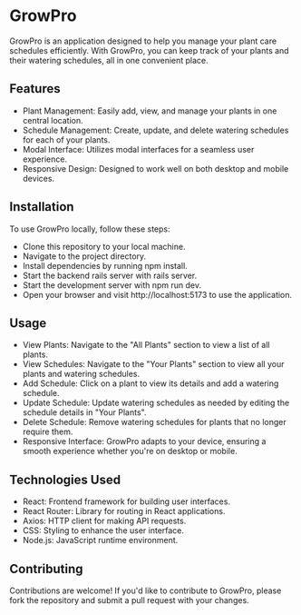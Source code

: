 # GrowPro

GrowPro is an application designed to help you manage your plant care schedules efficiently. With GrowPro, you can keep track of your plants and their watering schedules, all in one convenient place.

## Features

 - Plant Management: Easily add, view, and manage your plants in one central location.
 - Schedule Management: Create, update, and delete watering schedules for each of your plants.
 - Modal Interface: Utilizes modal interfaces for a seamless user experience.
 - Responsive Design: Designed to work well on both desktop and mobile devices.

## Installation

To use GrowPro locally, follow these steps:

 - Clone this repository to your local machine.
 - Navigate to the project directory.
 - Install dependencies by running npm install.
 - Start the backend rails server with rails server.
 - Start the development server with npm run dev.
 - Open your browser and visit http://localhost:5173 to use the application.

## Usage

 - View Plants: Navigate to the "All Plants" section to view a list of all plants.
 - View Schedules: Navigate to the "Your Plants" section to view all your plants and watering schedules.
 - Add Schedule: Click on a plant to view its details and add a watering schedule.
 - Update Schedule: Update watering schedules as needed by editing the schedule details in "Your Plants".
 - Delete Schedule: Remove watering schedules for plants that no longer require them.
 - Responsive Interface: GrowPro adapts to your device, ensuring a smooth experience whether you're on desktop or mobile.

## Technologies Used

 - React: Frontend framework for building user interfaces.
 - React Router: Library for routing in React applications.
 - Axios: HTTP client for making API requests.
 - CSS: Styling to enhance the user interface.
 - Node.js: JavaScript runtime environment.

## Contributing
Contributions are welcome! If you'd like to contribute to GrowPro, please fork the repository and submit a pull request with your changes.
